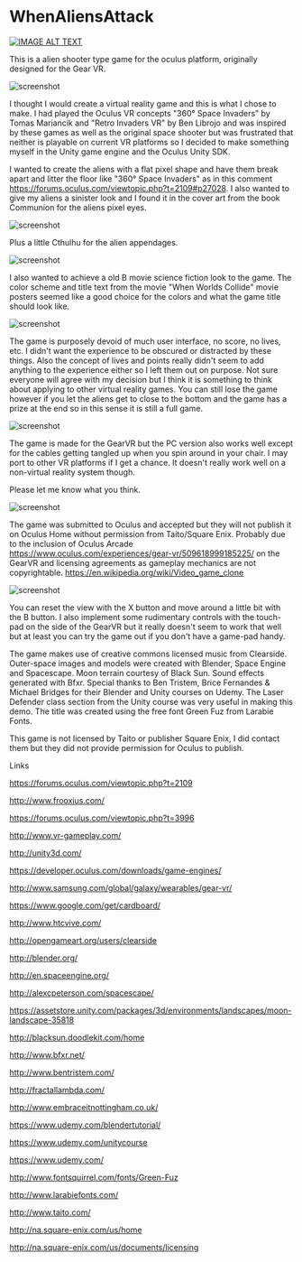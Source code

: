 # WhenAliensAttack

[![IMAGE ALT TEXT](http://img.youtube.com/vi/JnGAwude06g/0.jpg)](http://www.youtube.com/watch?v=JnGAwude06g "When Aliens Attack!")

This is a alien shooter type game for the oculus platform, originally designed for the Gear VR.

![screenshot](/../master/icon.png?raw=true) 

I thought I would create a virtual reality game and this is what I chose to make. I had played the Oculus VR concepts "360° Space Invaders" by Tomas Mariancik and "Retro Invaders VR" by Ben Librojo and was inspired by these games as well as the original space shooter but was frustrated that neither is playable on current VR platforms so I decided to make something myself in the Unity game engine and the Oculus Unity SDK.

I wanted to create the aliens with a flat pixel shape and have them break apart and litter the floor like "360° Space Invaders" as in this comment https://forums.oculus.com/viewtopic.php?t=2109#p27028. I also wanted to give my aliens a sinister look and I found it in the cover art from the book Communion for the aliens pixel eyes.

![screenshot](/../master/communion.jpg?raw=true) 

Plus a little Cthulhu for the alien appendages.

![screenshot](/../master/Cthulhu_sketch_by_LovecraftCustom.jpg?raw=true) 

I also wanted to achieve a old B movie science fiction look to the game. The color scheme and title text from the movie "When Worlds Collide" movie posters seemed like a good choice for the colors and what the game title should look like.

![screenshot](/../master/when_worlds_collideCustom.jpg?raw=true) 

The game is purposely devoid of much user interface, no score, no lives, etc. I didn't want the experience to be obscured or distracted by these things. Also the concept of lives and points really didn't seem to add anything to the experience either so I left them out on purpose. Not sure everyone will agree with my decision but I think it is something to think about applying to other virtual reality games. You can still lose the game however if you let the aliens get to close to the bottom and the game has a prize at the end so in this sense it is still a full game.

![screenshot](/../master/Screenshot1title.png?raw=true) 

The game is made for the GearVR but the PC version also works well except for the cables getting tangled up when you spin around in your chair. I may port to other VR platforms if I get a chance. It doesn't really work well on a non-virtual reality system though.

Please let me know what you think.

![screenshot](/../master/Screenshot0.png?raw=true) 

The game was submitted to Oculus and accepted but they will not publish it on Oculus Home without permission from Taito/Square Enix. Probably due to the inclusion of Oculus Arcade https://www.oculus.com/experiences/gear-vr/509618999185225/ on the GearVR and licensing agreements as gameplay mechanics are not copyrightable. https://en.wikipedia.org/wiki/Video_game_clone

![screenshot](/../master/Screenshot26playfield+circle+space.png?raw=true) 

You can reset the view with the X button and move around a little bit with the B button. I also implement some rudimentary controls with the touch-pad on the side of the GearVR but it really doesn't seem to work that well but at least you can try the game out if you don't have a game-pad handy.

The game makes use of creative commons licensed music from Clearside. Outer-space images and models were created with Blender, Space Engine and Spacescape. Moon terrain courtesy of Black Sun. Sound effects generated with Bfxr. Special thanks to Ben Tristem, Brice Fernandes & Michael Bridges for their Blender and Unity courses on Udemy. The Laser Defender class section from the Unity course was very useful in making this demo. The title was created using the free font Green Fuz from Larabie Fonts.

This game is not licensed by Taito or publisher Square Enix, I did contact them but they did not provide permission for Oculus to publish.

Links

https://forums.oculus.com/viewtopic.php?t=2109

http://www.frooxius.com/

https://forums.oculus.com/viewtopic.php?t=3996

http://www.vr-gameplay.com/

http://unity3d.com/

https://developer.oculus.com/downloads/game-engines/

http://www.samsung.com/global/galaxy/wearables/gear-vr/

https://www.google.com/get/cardboard/

http://www.htcvive.com/

http://opengameart.org/users/clearside

http://blender.org/

http://en.spaceengine.org/

http://alexcpeterson.com/spacescape/

https://assetstore.unity.com/packages/3d/environments/landscapes/moon-landscape-35818

http://blacksun.doodlekit.com/home

http://www.bfxr.net/

http://www.bentristem.com/

http://fractallambda.com/

http://www.embraceitnottingham.co.uk/

https://www.udemy.com/blendertutorial/

https://www.udemy.com/unitycourse

https://www.udemy.com/

http://www.fontsquirrel.com/fonts/Green-Fuz

http://www.larabiefonts.com/

http://www.taito.com/

http://na.square-enix.com/us/home

http://na.square-enix.com/us/documents/licensing
